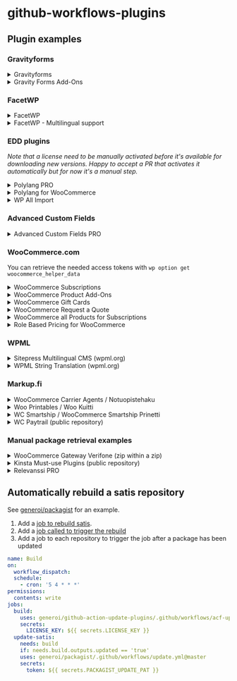 # github-workflows-plugins

## Plugin examples

### Gravityforms

<details>
<summary>Gravityforms</summary>

```yml
name: Build
on:
  workflow_dispatch:
  schedule:
    - cron: '5 4 * * *'
permissions:
  contents: write
jobs:
  build:
    uses: generoi/github-action-update-plugins/.github/workflows/gravityforms-update.yml@master
    secrets:
      LICENSE_KEY: ${{ secrets.LICENSE_KEY }}
    with:
      slug: 'gravityforms'
```

</details>

<details>
<summary>Gravity Forms Add-Ons</summary>

```yml
name: Build
on:
  workflow_dispatch:
  schedule:
    - cron: '5 4 * * *'
permissions:
  contents: write
jobs:
  update:
    uses: generoi/github-action-update-plugins/.github/workflows/gravityforms-update.yml@master
    secrets:
      LICENSE_KEY: ${{ secrets.LICENSE_KEY }}
    with:
      slug: gravityformswebhooks
```
</details>

### FacetWP

<details>
<summary>FacetWP</summary>

```yml
name: Build
on:
  workflow_dispatch:
  schedule:
    - cron: '5 4 * * *'
permissions:
  contents: write
jobs:
  build:
    uses: generoi/github-action-update-plugins/.github/workflows/facetwp-update.yml@master
    secrets:
      LICENSE_KEY: ${{ secrets.LICENSE_KEY }}
    with:
      slug: 'facetwp'
      host: 'example.com'
```

</details>

<details>
<summary>FacetWP - Multilingual support</summary>

```yml
name: Build
on:
  workflow_dispatch:
  schedule:
    - cron: '5 4 * * *'
permissions:
  contents: write
jobs:
  build:
    uses: generoi/github-action-update-plugins/.github/workflows/facetwp-update.yml@master
    secrets:
      LICENSE_KEY: ${{ secrets.LICENSE_KEY }}
    with:
      slug: 'facetwp-i18n'
      host: 'example.com'
```

</details>

### EDD plugins

_Note that a license need to be manually activated before it's available for downloading new versions. Happy to accept a PR that activates it automatically but for now it's a manual step._

<details>
<summary>Polylang PRO</summary>

```yml
name: Build
on:
  workflow_dispatch:
  schedule:
    - cron: '5 4 * * *'
permissions:
  contents: write
jobs:
  build:
    uses: generoi/github-action-update-plugins/.github/workflows/edd-update.yml@master
    secrets:
      LICENSE_KEY: ${{ secrets.LICENSE_KEY }}
    with:
      slug: 'Polylang Pro'
      source_url: 'https://example.com'
      endpoint_url: 'https://polylang.pro'
```

</details>

<details>
<summary>Polylang for WooCommerce</summary>

```yml
name: Build
on:
  workflow_dispatch:
  schedule:
    - cron: '5 4 * * *'
permissions:
  contents: write
jobs:
  build:
    uses: generoi/github-action-update-plugins/.github/workflows/edd-update.yml@master
    secrets:
      LICENSE_KEY: ${{ secrets.LICENSE_KEY }}
    with:
      slug: 'Polylang for WooCommerce'
      source_url: 'https://example.com'
      endpoint_url: 'https://polylang.pro'
      changelog_extract: >-
        '/[0-9\\.]+ \\(.*\\)/ { if (p) { exit }; if ($1 == ver) { p=1; next } } p && NF'
```

</details>
<details>

<summary>WP All Import</summary>

```yml
name: Build
on:
  workflow_dispatch:
  schedule:
    - cron: '5 4 * * *'
permissions:
  contents: write
jobs:
  build:
    uses: generoi/github-action-update-plugins/.github/workflows/edd-update.yml@master
    secrets:
      LICENSE_KEY: ${{ secrets.LICENSE_KEY }}
    with:
      method: 'GET'
      slug: 'WP All Import'
      source_url: 'https://example.com'
      endpoint_url: 'https://update.wpallimport.com/check_version'
```

</details>

### Advanced Custom Fields

<details>
<summary>Advanced Custom Fields PRO</summary>

```yml
name: Build
on:
  workflow_dispatch:
  schedule:
    - cron: '5 4 * * *'
permissions:
  contents: write
jobs:
  build:
    uses: generoi/github-action-update-plugins/.github/workflows/acf-update.yml@master
    secrets:
      LICENSE_KEY: ${{ secrets.LICENSE_KEY }}
```

</details>

### WooCommerce.com

You can retrieve the needed access tokens with `wp option get woocommerce_helper_data`

<details>
<summary>WooCommerce Subscriptions</summary>

```yml
name: Build
on:
  workflow_dispatch:
  schedule:
    - cron: '5 4 * * *'
permissions:
  contents: write
jobs:
  build:
    uses: generoi/github-action-update-plugins/.github/workflows/wccom-update.yml@master
    secrets:
      ACCESS_TOKEN: ${{ secrets.WCCOM_ACCESS_TOKEN }}
      ACCESS_TOKEN_SECRET: ${{ secrets.WCCOM_ACCESS_TOKEN_SECRET }}
    with:
      slug: 'woocommerce-subscriptions'
```

</details>

<details>
<summary>WooCommerce Product Add-Ons</summary>

```yml
name: Build
on:
  workflow_dispatch:
  schedule:
    - cron: '5 4 * * *'
permissions:
  contents: write
jobs:
  build:
    uses: generoi/github-action-update-plugins/.github/workflows/wccom-update.yml@master
    secrets:
      ACCESS_TOKEN: ${{ secrets.WCCOM_ACCESS_TOKEN }}
      ACCESS_TOKEN_SECRET: ${{ secrets.WCCOM_ACCESS_TOKEN_SECRET }}
    with:
      slug: 'woocommerce-product-addons'
```

</details>

<details>
<summary>WooCommerce Gift Cards</summary>

```yml
name: Build
on:
  workflow_dispatch:
  schedule:
    - cron: '5 4 * * *'
permissions:
  contents: write
jobs:
  build:
    uses: generoi/github-action-update-plugins/.github/workflows/wccom-update.yml@master
    secrets:
      ACCESS_TOKEN: ${{ secrets.WCCOM_ACCESS_TOKEN }}
      ACCESS_TOKEN_SECRET: ${{ secrets.WCCOM_ACCESS_TOKEN_SECRET }}
    with:
      slug: 'woocommerce-gift-cards'
```

</details>

<details>
<summary>WooCommerce Request a Quote</summary>

```yml
name: Build
on:
  workflow_dispatch:
  schedule:
    - cron: '5 4 * * *'
permissions:
  contents: write
jobs:
  build:
    uses: generoi/github-action-update-plugins/.github/workflows/wccom-update.yml@master
    secrets:
      ACCESS_TOKEN: ${{ secrets.WCCOM_ACCESS_TOKEN }}
      ACCESS_TOKEN_SECRET: ${{ secrets.WCCOM_ACCESS_TOKEN_SECRET }}
    with:
      slug: 'woocommerce-request-a-quote'
```

</details>

<details>
<summary>WooCommerce all Products for Subscriptions</summary>

```yml
name: Build
on:
  workflow_dispatch:
  schedule:
    - cron: '5 4 * * *'
permissions:
  contents: write
jobs:
  build:
    uses: generoi/github-action-update-plugins/.github/workflows/wccom-update.yml@master
    secrets:
      ACCESS_TOKEN: ${{ secrets.WCCOM_ACCESS_TOKEN }}
      ACCESS_TOKEN_SECRET: ${{ secrets.WCCOM_ACCESS_TOKEN_SECRET }}
    with:
      slug: 'woocommerce-all-products-for-subscriptions'
```

</details>

<details>
<summary>Role Based Pricing for WooCommerce</summary>

```yml
name: Build
on:
  workflow_dispatch:
  schedule:
    - cron: '5 4 * * *'
permissions:
  contents: write
jobs:
  build:
    uses: generoi/github-action-update-plugins/.github/workflows/wccom-update.yml@master
    secrets:
      ACCESS_TOKEN: ${{ secrets.WCCOM_ACCESS_TOKEN }}
      ACCESS_TOKEN_SECRET: ${{ secrets.WCCOM_ACCESS_TOKEN_SECRET }}
    with:
      slug: 'role-based-pricing-for-woocommerce'
```

</details>


### WPML

<details>
<summary>Sitepress Multilingual CMS (wpml.org)</summary>

```yml
name: Build
on:
  workflow_dispatch:
  schedule:
    - cron: '5 4 * * *'
permissions:
  contents: write
jobs:
  build:
    uses: generoi/github-action-update-plugins/.github/workflows/wpml-update.yml@master
    secrets:
      USER_ID: ${{ secrets.USER_ID }}
      LICENSE_KEY: ${{ secrets.LICENSE_KEY }}
    with:
      slug: 'sitepress-multilingual-cms'
```

</details>

<details>
<summary>WPML String Translation (wpml.org)</summary>

```yml
name: Build
on:
  workflow_dispatch:
  schedule:
    - cron: '5 4 * * *'
permissions:
  contents: write
jobs:
  build:
    uses: generoi/github-action-update-plugins/.github/workflows/wpml-update.yml@master
    secrets:
      USER_ID: ${{ secrets.USER_ID }}
      LICENSE_KEY: ${{ secrets.LICENSE_KEY }}
    with:
      slug: 'wpml-string-translation'
```

</details>

### Markup.fi

<details>
<summary>WooCommerce Carrier Agents / Notuopistehaku</summary>

```yml
name: Build
on:
  workflow_dispatch:
  schedule:
    - cron: '5 4 * * *'
permissions:
  contents: write
jobs:
  build:
    uses: generoi/github-action-update-plugins/.github/workflows/markup-update.yml@master
    with:
      slug: 'woocommerce-noutopistehaku'
      source_url: https://example.com
    secrets:
      LICENSE_KEY: ${{ secrets.LICENSE_KEY }}
```

</details>

<details>
<summary>Woo Printables / Woo Kuitti</summary>

```yml
name: Build
on:
  workflow_dispatch:
  schedule:
    - cron: '5 4 * * *'
permissions:
  contents: write
jobs:
  build:
    uses: generoi/github-action-update-plugins/.github/workflows/markup-update.yml@master
    with:
      slug: 'woocommerce-kuitti'
      source_url: https://example.com
      changelog_awk_extract: |
        '/[0-9\.]+ \(.*\)/ { if (p) { exit }; if ($1 == ver) { p=1; next } } p && NF' changelog.txt
    secrets:
      LICENSE_KEY: ${{ secrets.LICENSE_KEY }}
```

</details>

<details>
<summary>WC Smartship / WooCommerce Smartship Prinetti</summary>

```yml
name: Build
on:
  workflow_dispatch:
  schedule:
    - cron: '5 4 * * *'
permissions:
  contents: write
jobs:
  build:
    uses: generoi/github-action-update-plugins/.github/workflows/markup-update.yml@master
    with:
      slug: 'woocommerce-smartship-prinetti'
      source_url: https://example.com
    secrets:
      LICENSE_KEY: ${{ secrets.LICENSE_KEY }}
```

</details>

<details>
<summary>WC Paytrail (public repository)</summary>

- [Public repository](https://github.com/generoi/wc-paytrail)
- [Official site](https://markup.fi/products/woocommerce-paytrail/)

```yml
name: Build
on:
  workflow_dispatch:
  schedule:
    - cron: '5 4 * * *'
permissions:
  contents: write
jobs:
  build:
    uses: generoi/github-action-update-plugins/.github/workflows/markup-update.yml@master
    with:
      slug: 'woocommerce-paytrail'
```

</details>

### Manual package retrieval examples

<details>

<summary>WooCommerce Gateway Verifone (zip within a zip)</summary>

```yml
name: Build
on:
  workflow_dispatch:
  schedule:
    - cron: '5 4 * * *'
permissions:
  contents: write
jobs:
  build:
    name: Update plugin
    runs-on: ubuntu-latest
    permissions:
      contents: write
    outputs:
      updated: ${{ steps.update.outputs.updated }}
      version: ${{ steps.update.outputs.version }}
    steps:
      - name: Checkout Repository
        uses: actions/checkout@v4

      - name: Retrieve the latest version number
        run: |
          curl https://www.bluecommerce.fi/wp-content/uploads/verifone_modules/woocommerce/verifone-plugin_woocommerce.zip?ver_time=$(date +%s) > wrapper.zip
          unzip -p wrapper.zip verifone-plugin_woocommerce/woocommerce-gateway-verifone.zip > package.zip
          {
            echo 'LATEST_VERSION<<EOF'
            unzip -p package.zip woocommerce-gateway-verifone/woocommerce-gateway-verifone.php | grep 'Version:' | sed 's/.*: //'
            echo 'EOF'
          } >> "$GITHUB_ENV"
          rm wrapper.zip
          mv package.zip /tmp/package.zip


      - name: Update repo
        uses: generoi/github-action-update-plugins@master
        id: update
        with:
          download_path: /tmp/package.zip
          version: ${{ env.LATEST_VERSION }}
          changelog_extract: |
            awk -v ver=${{ env.LATEST_VERSION }} '/^## / { if (p) { exit }; if ($2 == "["ver"]") { p=1; next } } p && NF' CHANGELOG.md

```

</details>


<details>
<summary>Kinsta Must-use Plugins (public repository)</summary>

- [Public repository](https://github.com/generoi/kinsta-mu-plugins)
- [Official site](https://kinsta.com/docs/wordpress-hosting/kinsta-mu-plugin/)

```yml
name: Build
on:
  workflow_dispatch:
  schedule:
    - cron: '5 4 * * *'
permissions:
  contents: write
jobs:
  build:
    name: Update plugin
    runs-on: ubuntu-latest
    permissions:
      contents: write
    outputs:
      updated: ${{ steps.update.outputs.updated }}
      version: ${{ steps.update.outputs.version }}
    steps:
      - name: Checkout Repository
        uses: actions/checkout@v4

      - name: Retrieve the latest version number
        run: |
          curl "https://kinsta.com/kinsta-tools/kinsta-mu-plugins.zip" > package.zip
          {
            echo 'LATEST_VERSION<<EOF'
            unzip -p package.zip kinsta-mu-plugins.php | grep 'Version:' | sed 's/.*: //'
            echo 'EOF'
          } >> "$GITHUB_ENV"
          rm package.zip

      - name: Update repo
        uses: generoi/github-action-update-plugins@master
        id: update
        with:
          download_url: "https://kinsta.com/kinsta-tools/kinsta-mu-plugins.zip"
          version: ${{ env.LATEST_VERSION }}
          strip_archive_folder: 'false'
```

</details>

<details>
<summary>Relevanssi PRO</summary>

```yml
name: Build
on:
  workflow_dispatch:
  schedule:
    - cron: '5 4 * * *'
permissions:
  contents: write
jobs:
  build:
    name: Update plugin
    runs-on: ubuntu-latest
    permissions:
      contents: write
    outputs:
      updated: ${{ steps.update.outputs.updated }}
      version: ${{ steps.update.outputs.version }}
    steps:
      - name: Checkout Repository
        uses: actions/checkout@v4

      - name: Retrieve the latest version number
        run: |
          curl "https://www.relevanssi.com/update/fetch_latest_version.php?api_key=${{ secrets.LICENSE_KEY }}" --output package.zip
          {
            echo 'LATEST_VERSION<<EOF'
            unzip -p package.zip relevanssi-premium/relevanssi.php | grep 'Version:' | sed 's/.*: //'
            echo 'EOF'
          } >> "$GITHUB_ENV"
          rm package.zip

      - name: Update repo
        uses: generoi/github-action-update-plugins@master
        id: update
        with:
          download_url: "https://www.relevanssi.com/update/get_version.php?api_key=${{ secrets.LICENSE_KEY }}&version=${{ env.LATEST_VERSION }}"
          version: ${{ env.LATEST_VERSION }}
          changelog_extract: |
            awk -v ver=${{ env.LATEST_VERSION }} '/^= / { if (p) { exit }; if ($2 == ver) { p=1; next } } p && NF' readme.txt 2>&1
```

</details>

## Automatically rebuild a satis repository

See [generoi/packagist](https://github.com/generoi/packagist) for an example.

1. Add a [job to rebuild satis](https://github.com/generoi/packagist/blob/master/.github/workflows/satis.yml).
1. Add a [job called to trigger the rebuild](https://github.com/generoi/packagist/blob/master/.github/workflows/update.yml)
1. Add a job to each repository to trigger the job after a package has been updated

```yaml
name: Build
on:
  workflow_dispatch:
  schedule:
    - cron: '5 4 * * *'
permissions:
  contents: write
jobs:
  build:
    uses: generoi/github-action-update-plugins/.github/workflows/acf-update.yml@master
    secrets:
      LICENSE_KEY: ${{ secrets.LICENSE_KEY }}
  update-satis:
    needs: build
    if: needs.build.outputs.updated == 'true'
    uses: generoi/packagist/.github/workflows/update.yml@master
    secrets:
      token: ${{ secrets.PACKAGIST_UPDATE_PAT }}
```
